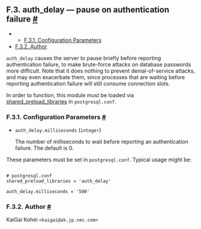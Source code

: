 ## F.3. auth\_delay — pause on authentication failure [#](#AUTH-DELAY)

  * *   [F.3.1. Configuration Parameters](auth-delay#AUTH-DELAY-CONFIGURATION-PARAMETERS)
  * [F.3.2. Author](auth-delay#AUTH-DELAY-AUTHOR)

`auth_delay` causes the server to pause briefly before reporting authentication failure, to make brute-force attacks on database passwords more difficult. Note that it does nothing to prevent denial-of-service attacks, and may even exacerbate them, since processes that are waiting before reporting authentication failure will still consume connection slots.

In order to function, this module must be loaded via [shared\_preload\_libraries](runtime-config-client#GUC-SHARED-PRELOAD-LIBRARIES) in `postgresql.conf`.

### F.3.1. Configuration Parameters [#](#AUTH-DELAY-CONFIGURATION-PARAMETERS)

* `auth_delay.milliseconds` (`integer`)

    The number of milliseconds to wait before reporting an authentication failure. The default is 0.

These parameters must be set in `postgresql.conf`. Typical usage might be:

```

# postgresql.conf
shared_preload_libraries = 'auth_delay'

auth_delay.milliseconds = '500'
```

### F.3.2. Author [#](#AUTH-DELAY-AUTHOR)

KaiGai Kohei `<kaigai@ak.jp.nec.com>`